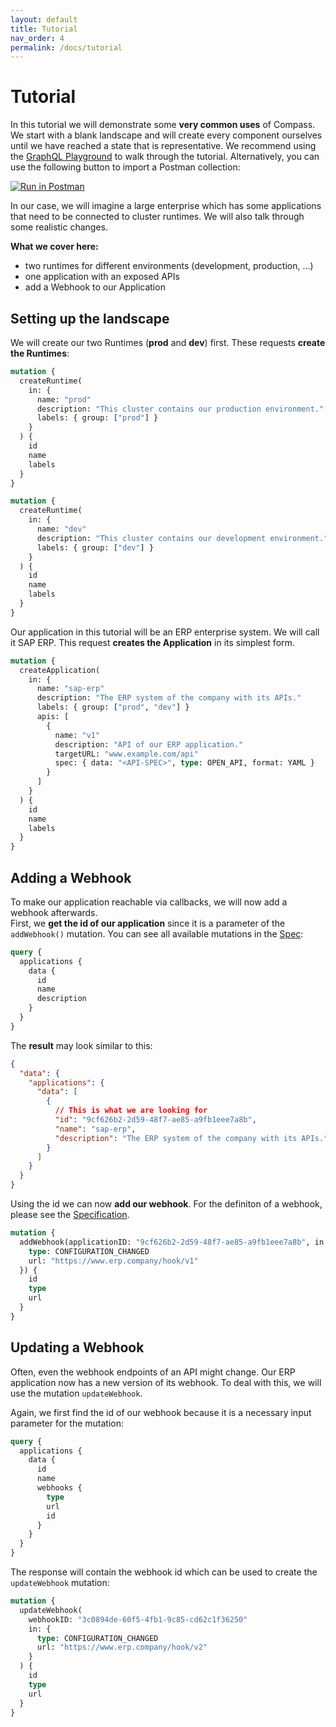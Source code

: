```yaml
---
layout: default
title: Tutorial
nav_order: 4
permalink: /docs/tutorial
---
```


# Tutorial

In this tutorial we will demonstrate some **very common uses** of Compass. We start with a blank landscape and will create every component ourselves until we have reached a state that is representative. We recommend using the [GraphQL Playground](https://director.compass.cluster.extend.cx.cloud.sap/) to walk through the tutorial. Alternatively, you can use the following button to import a Postman collection:

[![Run in Postman](https://run.pstmn.io/button.svg)](https://app.getpostman.com/run-collection/8605900361a34a6f4100)

In our case, we will imagine a large enterprise which has some applications that need to be connected to cluster runtimes. We will also talk through some realistic changes.

**What we cover here:**
- two runtimes for different environments (development, production, ...)
- one application with an exposed APIs
- add a Webhook to our Application

## Setting up the landscape

We will create our two Runtimes (**prod** and **dev**) first. These requests **create the Runtimes**:

```graphql
mutation {
  createRuntime(
    in: {
      name: "prod"
      description: "This cluster contains our production environment."
      labels: { group: ["prod"] }
    }
  ) {
    id
    name
    labels
  }
}
```

```graphql
mutation {
  createRuntime(
    in: {
      name: "dev"
      description: "This cluster contains our development environment."
      labels: { group: ["dev"] }
    }
  ) {
    id
    name
    labels
  }
}
```

Our application in this tutorial will be an ERP enterprise system. We will call it SAP ERP. This request **creates the Application** in its simplest form.

```graphql
mutation {
  createApplication(
    in: {
      name: "sap-erp"
      description: "The ERP system of the company with its APIs."
      labels: { group: ["prod", "dev"] }
      apis: [
        {
          name: "v1"
          description: "API of our ERP application."
          targetURL: "www.example.com/api"
          spec: { data: "<API-SPEC>", type: OPEN_API, format: YAML }
        }
      ]
    }
  ) {
    id
    name
    labels
  }
}
```

## Adding a Webhook

To make our application reachable via callbacks, we will now add a webhook afterwards.  
First, we **get the id of our application** since it is a parameter of the `addWebhook()` mutation. You can see all available mutations in the [Spec](http://localhost:4000/assets/graphql-doc/mutation.doc.html):  

```graphql
query {
  applications {
    data {
      id
      name
      description
    }
  }
}
```

The **result** may look similar to this:

```json
{
  "data": {
    "applications": {
      "data": [
        {
          // This is what we are looking for
          "id": "9cf626b2-2d59-48f7-ae85-a9fb1eee7a8b",
          "name": "sap-erp",
          "description": "The ERP system of the company with its APIs."
        }
      ]
    }
  }
}
```

Using the id we can now **add our webhook**. For the definiton of a webhook, please see the [Specification](http://localhost:4000/assets/graphql-doc/webhookinput.doc.html).

```graphql
mutation {
  addWebhook(applicationID: "9cf626b2-2d59-48f7-ae85-a9fb1eee7a8b", in: {
    type: CONFIGURATION_CHANGED
    url: "https://www.erp.company/hook/v1"
  }) {
    id
    type
    url
  }
}
```

## Updating a Webhook

Often, even the webhook endpoints of an API might change. Our ERP application now has a new version of its webhook. To deal with this, we will use the mutation `updateWebhook`.

Again, we first find the id of our webhook because it is a necessary input parameter for the mutation:

```graphql
query {
  applications {
    data {
      id
      name
      webhooks {
        type
        url
        id
      }
    }
  }
}
```

The response will contain the webhook id which can be used to create the `updateWebhook` mutation:

```graphql
mutation {
  updateWebhook(
    webhookID: "3c0894de-60f5-4fb1-9c85-cd62c1f36250"
    in: { 
      type: CONFIGURATION_CHANGED
      url: "https://www.erp.company/hook/v2"
    }
  ) {
    id
    type
    url
  }
}
```